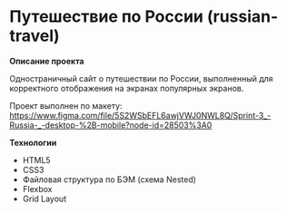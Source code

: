# Путешествие по России (russian-travel)

**Описание проекта**

Одностраничный сайт о путешествии по России, выполненный для корректного отображения на экранах популярных экранов.

Проект выполнен по макету:
https://www.figma.com/file/5S2WSbEFL6awjVWJ0NWL8Q/Sprint-3_-Russia-_-desktop-%2B-mobile?node-id=28503%3A0

**Технологии**

- HTML5
- CSS3
- Файловая структура по БЭМ (схема Nested)
- Flexbox
- Grid Layout


